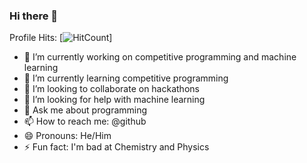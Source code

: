 ### Hi there 👋
Profile Hits: [![HitCount](http://hits.dwyl.com/yeoswehon/yeoswehon.svg)]
<!--
**yeoswehon/yeoswehon** is a ✨ _special_ ✨ repository because its `README.md` (this file) appears on your GitHub profile.

Here are some ideas to get you started:
-->
- 🔭 I’m currently working on competitive programming and machine learning
- 🌱 I’m currently learning competitive programming
- 👯 I’m looking to collaborate on hackathons
- 🤔 I’m looking for help with machine learning
- 💬 Ask me about programming
- 📫 How to reach me: @github
- 😄 Pronouns: He/Him
- ⚡ Fun fact: I'm bad at Chemistry and Physics

